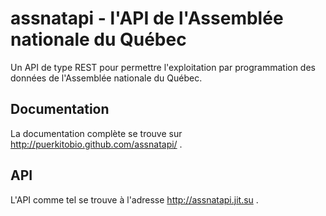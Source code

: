 # assnatapi - l'API de l'Assemblée nationale du Québec

Un API de type REST pour permettre l'exploitation par programmation des données de l'Assemblée nationale du Québec.

## Documentation

La documentation complète se trouve sur http://puerkitobio.github.com/assnatapi/ .

## API

L'API comme tel se trouve à l'adresse http://assnatapi.jit.su .
